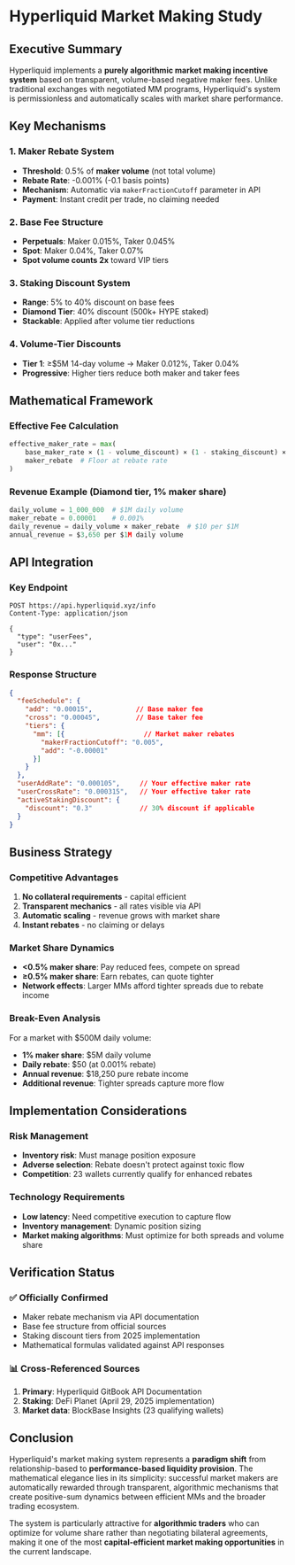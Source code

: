 # Hyperliquid Market Making Study

## Executive Summary

Hyperliquid implements a **purely algorithmic market making incentive system** based on transparent, volume-based negative maker fees. Unlike traditional exchanges with negotiated MM programs, Hyperliquid's system is permissionless and automatically scales with market share performance.

## Key Mechanisms

### 1. Maker Rebate System
- **Threshold**: 0.5% of **maker volume** (not total volume)
- **Rebate Rate**: -0.001% (-0.1 basis points) 
- **Mechanism**: Automatic via `makerFractionCutoff` parameter in API
- **Payment**: Instant credit per trade, no claiming needed

### 2. Base Fee Structure
- **Perpetuals**: Maker 0.015%, Taker 0.045%
- **Spot**: Maker 0.04%, Taker 0.07%
- **Spot volume counts 2x** toward VIP tiers

### 3. Staking Discount System
- **Range**: 5% to 40% discount on base fees
- **Diamond Tier**: 40% discount (500k+ HYPE staked)
- **Stackable**: Applied after volume tier reductions

### 4. Volume-Tier Discounts
- **Tier 1**: ≥$5M 14-day volume → Maker 0.012%, Taker 0.04%
- **Progressive**: Higher tiers reduce both maker and taker fees

## Mathematical Framework

### Effective Fee Calculation
```python
effective_maker_rate = max(
    base_maker_rate × (1 - volume_discount) × (1 - staking_discount) × (1 - referral_discount) + maker_rebate,
    maker_rebate  # Floor at rebate rate
)
```

### Revenue Example (Diamond tier, 1% maker share)
```python
daily_volume = 1_000_000  # $1M daily volume
maker_rebate = 0.00001    # 0.001%
daily_revenue = daily_volume × maker_rebate  # $10 per $1M
annual_revenue = $3,650 per $1M daily volume
```

## API Integration

### Key Endpoint
```http
POST https://api.hyperliquid.xyz/info
Content-Type: application/json

{
  "type": "userFees",
  "user": "0x..."
}
```

### Response Structure
```json
{
  "feeSchedule": {
    "add": "0.00015",           // Base maker fee
    "cross": "0.00045",         // Base taker fee
    "tiers": {
      "mm": [{                    // Market maker rebates
        "makerFractionCutoff": "0.005",
        "add": "-0.00001"
      }]
    }
  },
  "userAddRate": "0.000105",     // Your effective maker rate
  "userCrossRate": "0.000315",   // Your effective taker rate
  "activeStakingDiscount": {
    "discount": "0.3"            // 30% discount if applicable
  }
}
```

## Business Strategy

### Competitive Advantages
1. **No collateral requirements** - capital efficient
2. **Transparent mechanics** - all rates visible via API
3. **Automatic scaling** - revenue grows with market share
4. **Instant rebates** - no claiming or delays

### Market Share Dynamics
- **<0.5% maker share**: Pay reduced fees, compete on spread
- **≥0.5% maker share**: Earn rebates, can quote tighter
- **Network effects**: Larger MMs afford tighter spreads due to rebate income

### Break-Even Analysis
For a market with $500M daily volume:
- **1% maker share**: $5M daily volume
- **Daily rebate**: $50 (at 0.001% rebate)
- **Annual revenue**: $18,250 pure rebate income
- **Additional revenue**: Tighter spreads capture more flow

## Implementation Considerations

### Risk Management
- **Inventory risk**: Must manage position exposure
- **Adverse selection**: Rebate doesn't protect against toxic flow
- **Competition**: 23 wallets currently qualify for enhanced rebates

### Technology Requirements
- **Low latency**: Need competitive execution to capture flow
- **Inventory management**: Dynamic position sizing
- **Market making algorithms**: Must optimize for both spreads and volume share

## Verification Status

### ✅ Officially Confirmed
- Maker rebate mechanism via API documentation
- Base fee structure from official sources
- Staking discount tiers from 2025 implementation
- Mathematical formulas validated against API responses

### 📊 Cross-Referenced Sources
1. **Primary**: Hyperliquid GitBook API Documentation
2. **Staking**: DeFi Planet (April 29, 2025 implementation)
3. **Market data**: BlockBase Insights (23 qualifying wallets)

## Conclusion

Hyperliquid's market making system represents a **paradigm shift** from relationship-based to **performance-based liquidity provision**. The mathematical elegance lies in its simplicity: successful market makers are automatically rewarded through transparent, algorithmic mechanisms that create positive-sum dynamics between efficient MMs and the broader trading ecosystem.

The system is particularly attractive for **algorithmic traders** who can optimize for volume share rather than negotiating bilateral agreements, making it one of the most **capital-efficient market making opportunities** in the current landscape.